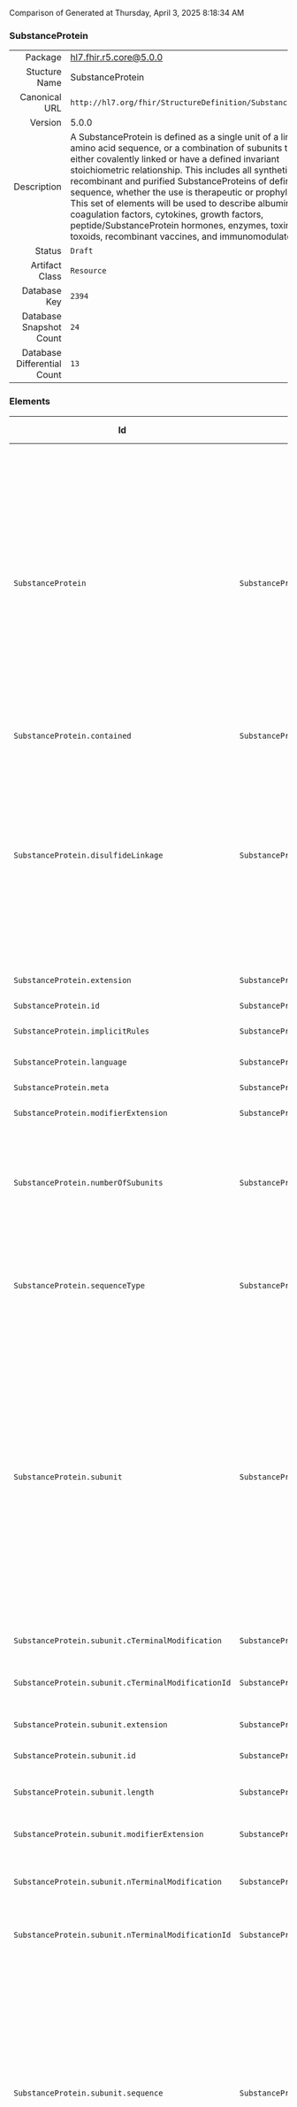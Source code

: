 Comparison of 
Generated at Thursday, April 3, 2025 8:18:34 AM

### SubstanceProtein

|      |     |
| ---: | --- |
| Package | hl7.fhir.r5.core@5.0.0 |
| Stucture Name | SubstanceProtein |
| Canonical URL | `http://hl7.org/fhir/StructureDefinition/SubstanceProtein` |
| Version | 5.0.0 |
| Description | A SubstanceProtein is defined as a single unit of a linear amino acid sequence, or a combination of subunits that are either covalently linked or have a defined invariant stoichiometric relationship. This includes all synthetic, recombinant and purified SubstanceProteins of defined sequence, whether the use is therapeutic or prophylactic. This set of elements will be used to describe albumins, coagulation factors, cytokines, growth factors, peptide/SubstanceProtein hormones, enzymes, toxins, toxoids, recombinant vaccines, and immunomodulators. |
| Status | `Draft` |
| Artifact Class | `Resource` |
| Database Key | `2394` |
| Database Snapshot Count | `24` |
| Database Differential Count | `13` |

### Elements

| Id | Path | Name | Base Path | Short | Cardinality | Collated Type | Binding Strength | Binding Value Set |
| -- | ---- | ---- | --------- | ----- | ----------- | ------------- | ---------------- | ----------------- |
| `SubstanceProtein` | `SubstanceProtein` | `SubstanceProtein` | SubstanceProtein | A SubstanceProtein is defined as a single unit of a linear amino acid sequence, or a combination of subunits that are either covalently linked or have a defined invariant stoichiometric relationship. This includes all synthetic, recombinant and purified SubstanceProteins of defined sequence, whether the use is therapeutic or prophylactic. This set of elements will be used to describe albumins, coagulation factors, cytokines, growth factors, peptide/SubstanceProtein hormones, enzymes, toxins, toxoids, recombinant vaccines, and immunomodulators | 0..* | SubstanceProtein |  |  |
| `SubstanceProtein.contained` | `SubstanceProtein.contained` | `contained` | DomainResource.contained | Contained, inline Resources | 0..* | Resource |  |  |
| `SubstanceProtein.disulfideLinkage` | `SubstanceProtein.disulfideLinkage` | `disulfideLinkage` | SubstanceProtein.disulfideLinkage | The disulphide bond between two cysteine residues either on the same subunit or on two different subunits shall be described. The position of the disulfide bonds in the SubstanceProtein shall be listed in increasing order of subunit number and position within subunit followed by the abbreviation of the amino acids involved. The disulfide linkage positions shall actually contain the amino acid Cysteine at the respective positions | 0..* | string |  |  |
| `SubstanceProtein.extension` | `SubstanceProtein.extension` | `extension` | DomainResource.extension | Additional content defined by implementations | 0..* | Extension |  |  |
| `SubstanceProtein.id` | `SubstanceProtein.id` | `id` | Resource.id | Logical id of this artifact | 0..1 | id |  |  |
| `SubstanceProtein.implicitRules` | `SubstanceProtein.implicitRules` | `implicitRules` | Resource.implicitRules | A set of rules under which this content was created | 0..1 | uri |  |  |
| `SubstanceProtein.language` | `SubstanceProtein.language` | `language` | Resource.language | Language of the resource content | 0..1 | code | `Required` | `http://hl7.org/fhir/ValueSet/all-languages|5.0.0` |
| `SubstanceProtein.meta` | `SubstanceProtein.meta` | `meta` | Resource.meta | Metadata about the resource | 0..1 | Meta |  |  |
| `SubstanceProtein.modifierExtension` | `SubstanceProtein.modifierExtension` | `modifierExtension` | DomainResource.modifierExtension | Extensions that cannot be ignored | 0..* | Extension |  |  |
| `SubstanceProtein.numberOfSubunits` | `SubstanceProtein.numberOfSubunits` | `numberOfSubunits` | SubstanceProtein.numberOfSubunits | Number of linear sequences of amino acids linked through peptide bonds. The number of subunits constituting the SubstanceProtein shall be described. It is possible that the number of subunits can be variable | 0..1 | integer |  |  |
| `SubstanceProtein.sequenceType` | `SubstanceProtein.sequenceType` | `sequenceType` | SubstanceProtein.sequenceType | The SubstanceProtein descriptive elements will only be used when a complete or partial amino acid sequence is available or derivable from a nucleic acid sequence | 0..1 | CodeableConcept |  |  |
| `SubstanceProtein.subunit` | `SubstanceProtein.subunit` | `subunit` | SubstanceProtein.subunit | This subclause refers to the description of each subunit constituting the SubstanceProtein. A subunit is a linear sequence of amino acids linked through peptide bonds. The Subunit information shall be provided when the finished SubstanceProtein is a complex of multiple sequences; subunits are not used to delineate domains within a single sequence. Subunits are listed in order of decreasing length; sequences of the same length will be ordered by decreasing molecular weight; subunits that have identical sequences will be repeated multiple times | 0..* | BackboneElement |  |  |
| `SubstanceProtein.subunit.cTerminalModification` | `SubstanceProtein.subunit.cTerminalModification` | `cTerminalModification` | SubstanceProtein.subunit.cTerminalModification | The modification at the C-terminal shall be specified | 0..1 | string |  |  |
| `SubstanceProtein.subunit.cTerminalModificationId` | `SubstanceProtein.subunit.cTerminalModificationId` | `cTerminalModificationId` | SubstanceProtein.subunit.cTerminalModificationId | Unique identifier for molecular fragment modification based on the ISO 11238 Substance ID | 0..1 | Identifier |  |  |
| `SubstanceProtein.subunit.extension` | `SubstanceProtein.subunit.extension` | `extension` | Element.extension | Additional content defined by implementations | 0..* | Extension |  |  |
| `SubstanceProtein.subunit.id` | `SubstanceProtein.subunit.id` | `id` | Element.id | Unique id for inter-element referencing | 0..1 | id |  |  |
| `SubstanceProtein.subunit.length` | `SubstanceProtein.subunit.length` | `length` | SubstanceProtein.subunit.length | Length of linear sequences of amino acids contained in the subunit | 0..1 | integer |  |  |
| `SubstanceProtein.subunit.modifierExtension` | `SubstanceProtein.subunit.modifierExtension` | `modifierExtension` | BackboneElement.modifierExtension | Extensions that cannot be ignored even if unrecognized | 0..* | Extension |  |  |
| `SubstanceProtein.subunit.nTerminalModification` | `SubstanceProtein.subunit.nTerminalModification` | `nTerminalModification` | SubstanceProtein.subunit.nTerminalModification | The name of the fragment modified at the N-terminal of the SubstanceProtein shall be specified | 0..1 | string |  |  |
| `SubstanceProtein.subunit.nTerminalModificationId` | `SubstanceProtein.subunit.nTerminalModificationId` | `nTerminalModificationId` | SubstanceProtein.subunit.nTerminalModificationId | Unique identifier for molecular fragment modification based on the ISO 11238 Substance ID | 0..1 | Identifier |  |  |
| `SubstanceProtein.subunit.sequence` | `SubstanceProtein.subunit.sequence` | `sequence` | SubstanceProtein.subunit.sequence | The sequence information shall be provided enumerating the amino acids from N- to C-terminal end using standard single-letter amino acid codes. Uppercase shall be used for L-amino acids and lowercase for D-amino acids. Transcribed SubstanceProteins will always be described using the translated sequence; for synthetic peptide containing amino acids that are not represented with a single letter code an X should be used within the sequence. The modified amino acids will be distinguished by their position in the sequence | 0..1 | string |  |  |
| `SubstanceProtein.subunit.sequenceAttachment` | `SubstanceProtein.subunit.sequenceAttachment` | `sequenceAttachment` | SubstanceProtein.subunit.sequenceAttachment | The sequence information shall be provided enumerating the amino acids from N- to C-terminal end using standard single-letter amino acid codes. Uppercase shall be used for L-amino acids and lowercase for D-amino acids. Transcribed SubstanceProteins will always be described using the translated sequence; for synthetic peptide containing amino acids that are not represented with a single letter code an X should be used within the sequence. The modified amino acids will be distinguished by their position in the sequence | 0..1 | Attachment |  |  |
| `SubstanceProtein.subunit.subunit` | `SubstanceProtein.subunit.subunit` | `subunit` | SubstanceProtein.subunit.subunit | Index of primary sequences of amino acids linked through peptide bonds in order of decreasing length. Sequences of the same length will be ordered by molecular weight. Subunits that have identical sequences will be repeated and have sequential subscripts | 0..1 | integer |  |  |
| `SubstanceProtein.text` | `SubstanceProtein.text` | `text` | DomainResource.text | Text summary of the resource, for human interpretation | 0..1 | Narrative |  |  |
### Empty Projection

This Structure (Resource) resulted in no projection (no mappings to other packages).

